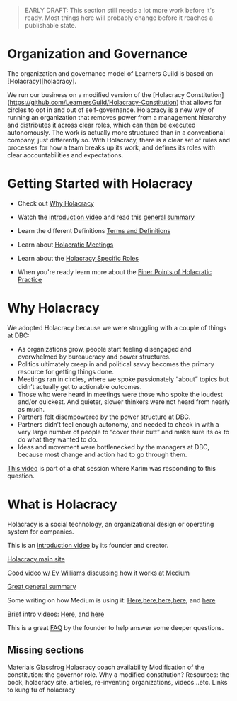 > EARLY DRAFT: This section still needs a lot more work before it's ready. Most things here will probably change before it reaches a publishable state.

# Organization and Governance

The organization and governance model of Learners Guild is based on [Holacracy][holacracy].

We run our business on a modified version of the [Holacracy Constitution] (https://github.com/LearnersGuild/Holacracy-Constitution) that allows for circles to opt in and out of self-governance. Holacracy is a new way of running an organization that removes power from a management hierarchy and distributes it across clear roles, which can then be executed autonomously. The work is actually more structured than in a conventional company, just differently so. With Holacracy, there is a clear set of rules and processes for how a team breaks up its work, and defines its roles with clear accountabilities and expectations.

# Getting Started with Holacracy
- Check out [Why Holacracy](https://github.com/LearnersGuild/guide/blob/master/Operating%20Model/Organization%20and%20Governance.md#why-holacracy)

- Watch the [introduction video](http://holacracy.org/intro) and read this [general summary](http://chrisriedy.me/2013/05/28/holacracy-a-social-technology-for-purposeful-organisation/)

- Learn the different Definitions [Terms and Definitions](https://github.com/LearnersGuild/guide/blob/master/Operating%20Model/Holacracy/Holacracy-Terms-and-Definitions.md)

- Learn about [Holacratic Meetings](https://github.com/LearnersGuild/guide/blob/master/Operating%20Model/Holacracy/Holacracy-Meetings.md)

- Learn about the [Holacracy Specific Roles](https://github.com/LearnersGuild/guide/blob/master/Operating%20Model/Holacracy/Holacracy-Specific-Roles.md)

- When you're ready learn more about the [Finer Points of Holacratic Practice](https://github.com/LearnersGuild/guide/blob/master/Operating%20Model/Holacracy/Finer-Points-of-Holacracy.md)


# Why Holacracy

We adopted Holacracy because we were struggling with a couple of things at DBC:

- As organizations grow, people start feeling disengaged and overwhelmed by bureaucracy and power structures.
- Politics ultimately creep in and political savvy becomes the primary resource for getting things done.
- Meetings ran in circles, where we spoke passionately “about” topics but didn’t actually get to actionable outcomes.
- Those who were heard in meetings were those who spoke the loudest and/or quickest. And quieter, slower thinkers were not heard from nearly as much.
- Partners felt disempowered by the power structure at DBC.  
- Partners didn’t feel enough autonomy, and needed to check in with a very large number of people to “cover their butt” and make sure its ok to do what they wanted to do.
- Ideas and movement were bottlenecked by the managers at DBC, because most change and action had to go through them.

[This video](https://vimeo.com/95001374) is part of a chat session where Karim was responding to this question.

# What is Holacracy
Holacracy is a social technology, an organizational design or operating system for companies.

This is an [introduction video](http://holacracy.org/intro) by its founder and creator.

[Holacracy main site](http://holacracy.org)

[Good video w/ Ev Williams discussing how it works at Medium](http://holacracy.org/blog/evan-williams-on-building-a-mindful-company#%21)

[Great general summary](http://chrisriedy.me/2013/05/28/holacracy-a-social-technology-for-purposeful-organisation/)

Some writing on how Medium is using it: [Here](http://firstround.com/article/How-Medium-is-building-a-new-kind-of-company-with-no-managers#),[here](https://medium.com/about-holacracy),[here](https://medium.com/about-holacracy/93446941a52a),[here](https://medium.com/about-holacracy/fdf89d9007f7), and [here](https://medium.com/about-holacracy/36e599a8b6c5)

Brief intro videos: [Here](http://www.youtube.com/watch?v=nG-9fgSNLDQ), and [here](http://www.youtube.com/watch?v=EPVR-oqvC_g)

This is a great [FAQ](http://clarifyingquestions.wordpress.com/) by the founder to help answer some deeper questions.


## Missing sections

Materials
Glassfrog
Holacracy coach availability
Modification of the constitution: the governor role. Why a modified constitution?
Resources: the book, holacracy site, articles, re-inventing organizations, videos...etc.
Links to kung fu of holacracy
